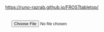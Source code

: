 https://runo-razrab.github.io/FROSTtabletop/

<!-- README.md или отдельный HTML-файл -->
<div class="background-container">
  <!-- Форма загрузки изображения -->
  <form class="upload-form">
    <input type="file" id="imageInput" accept="image/*" />
  </form>

  <!-- Блок с фоновым изображением -->
  <div id="background" class="background-image"></div>
</div>

<style>
.background-container {
  position: relative;
  width: 100%;
  height: 100vh;
  overflow: hidden;
}

.background-image {
  position: absolute;
  top: 0;
  left: 0;
  width: 100%;
  height: 100%;
  background-size: cover;
  background-position: center;
  /* По умолчанию можно указать изображение из репозитория */
  background-image: url('https://github.com/RUNO-razrab/FROSTtabletop/raw/main/images/default.jpg'); 
}

.upload-form {
  position: absolute;
  top: 20px;
  left: 20px;
  z-index: 10;
}
</style>

<script>
  const input = document.getElementById('imageInput');
  const background = document.getElementById('background');

  input.addEventListener('change', (event) => {
    const file = event.target.files[0];
    if (file) {
      const reader = new FileReader();
      reader.onload = (e) => {
        background.style.backgroundImage = `url(${e.target.result})`;
      };
      reader.readAsDataURL(file);
    }
  });
</script>
